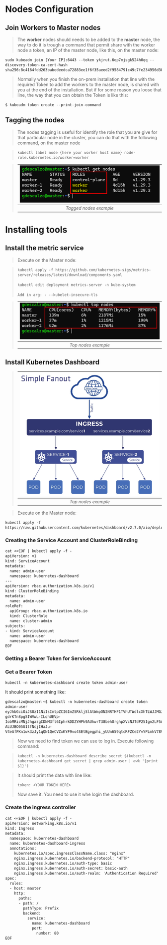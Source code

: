 
# Nodes Configuration

## Join Workers to Master nodes

> The **worker** nodes should needs to be added to the **master** node, the way to do it is trough a command that permit share with the worker node a token, an IP of the master node, like this, on the master node:

```
sudo kubeadm join [Your IP]:6443 --token ykjrut.6ep7mjsgk524h0qq --discovery-token-ca-cert-hash sha256:8c4164fdd263babedeedca72883ee1f6f35aeed2f9584791c49c7fe234956d30
```

> Normally when you finish the on-prem installation that line with the required Token to add the workers to the master node, is shared with you at the end of the installation. But if for some reason you loose that line, the way that you can obtain the Token is like this:

```
$ kubeadm token create --print-join-command
```

## Tagging the nodes

> The nodes tagging is useful for identify the role that you are give for that particular node in the cluster, you can do that with the following command, on the master node

> ```
> kubectl label node {here your worker host name} node-role.kubernetes.io/worker=worker
> ```

> | ![k8s-tag.png](https://github.com/gdescalzo/Kubernetes/blob/main/K8s_install/Ubuntu_2204/img/k8s-tag.png) |
> | :-: |
> | _Tagged nodes example_ |

# Installing tools 

## Install the metric service

> Execute on the Master node:

> ```
> kubectl apply -f https://github.com/kubernetes-sigs/metrics-server/releases/latest/download/components.yaml
>
> kubectl edit deployment metrics-server -n kube-system
>
> Add in arg: - --kubelet-insecure-tls
> ```

> | ![k8s-top.png](https://github.com/gdescalzo/Kubernetes/blob/main/K8s_install/Ubuntu_2204/img/k8s-top.png) |
> | :-: |
> | _Top nodes example_ |

## Install Kubernetes Dashboard

> | ![k8s-ingress-arch.png](https://github.com/gdescalzo/Kubernetes/blob/main/K8s_install/Ubuntu_2204/img/k8s-ingress-arch.png) |
> | :-: |
> | _Top nodes example_ |


> Execute on the Master node:

```
kubectl apply -f https://raw.githubusercontent.com/kubernetes/dashboard/v2.7.0/aio/deploy/recommended.yaml
```

### Creating the Service Account and ClusterRoleBinding

```
cat <<EOF | kubectl apply -f -
apiVersion: v1
kind: ServiceAccount
metadata:
  name: admin-user
  namespace: kubernetes-dashboard
---
apiVersion: rbac.authorization.k8s.io/v1
kind: ClusterRoleBinding
metadata:
  name: admin-user
roleRef:
  apiGroup: rbac.authorization.k8s.io
  kind: ClusterRole
  name: cluster-admin
subjects:
- kind: ServiceAccount
  name: admin-user
  namespace: kubernetes-dashboard
EOF
```

### Getting a Bearer Token for ServiceAccount


### Get a Bearer Token

```
kubectl -n kubernetes-dashboard create token admin-user
```

It should print something like:

```
gdescalzo@master:~$ kubectl -n kubernetes-dashboard create token admin-user
eyJhbGciOiJSUzI1NiIsImtpZCI6ImZSRkljSlAtWmpON2NRTHF1TVhUTWdlcXhTLWJJMGJXNGJEOEt0cXFVTVEifQ.eyJhdWQiOlsiaHR0cHM6Ly9rdWJlcm5ldGVzLmRlZmF1bHQuc3ZjLmNsdXN0ZXIubG9jYWwiXSwiZXhwIjoxNzExODIwNTQ1LCJpYXQiOjE3MTE4MTY5NDUsImlzcyI6Imh0dHBzOi8va3ViZXJuZXRlcy5kZWZhdWx0LnN2Yy5jbHVzdGVyLmxvY2FsIiwia3ViZXJuZXRlcy5pbyI6eyJuYW1lc3BhY2UiOiJrdWJlcm5ldGVzLWRhc2hib2FyZCIsInNlcnZpY2VhY2NvdW50Ijp7Im5hbWUiOiJhZG1pbi11c2VyIiwidWlkIjoiMmFjM2I3ZWItMWQyMy00YzgzLTliYmQtZmMyMmNlNjgwODUyIn19LCJuYmYiOjE3MTE4MTY5NDUsInN1YiI6InN5c3RlbTpzZXJ2aWNlYWNjb3VudDprdWJlcm5ldGVzLWRhc2hib2FyZDphZG1pbi11c2VyIn0.i91XF5Sbv5almOo_Yn6iWaI0qn2xm7WLR3vLUlHtrZoJ3L7sqZP5Bn6MzDaEdIUJR6ZT7zKfoKcyj4w9Dn7Moeor2-gdrKTn8pgSIWVwL-ILqhUEVp-IobMRicMNjJhgazgCDNM3fl6IphrkDDZYHPk9AUhwrT38behOrghpXVcNJTdP25Ign2LF5AF-ALUJBO05G1tfNcjIHaJu-V4eAfPKn1wk3zJy1qQN1QeCVZxKYF9vo4SEtBgegphi_yUUn659qtcRFZCe2YvYPLmkV78V2VSfFVfkw6C7OFX3XzI4lsUMym_MAoTaa5xF0bfDi9XMQoNifhx7ReauNzZ8VA

```

> Now we need to find token we can use to log in. Execute following command:

> ```
> kubectl -n kubernetes-dashboard describe secret $(kubectl -n kubernetes-dashboard get secret | grep admin-user | awk '{print $1}')
> ```

>It should print the data with line like:
>
> ```
> token: <YOUR TOKEN HERE>
> ```
> Now save it. You need to use it whe login the dashboard.

### Create the ingress controller

```
cat <<EOF | kubectl apply -f -
apiVersion: networking.k8s.io/v1
kind: Ingress
metadata:
  namespace: kubernetes-dashboard
  name: kubernetes-dashboard-ingress
  annotations:
    kubernetes.io/spec.ingressClassName.class: "nginx"
    nginx.ingress.kubernetes.io/backend-protocol: "HTTP"
    nginx.ingress.kubernetes.io/auth-type: basic
    nginx.ingress.kubernetes.io/auth-secret: basic-auth
    nginx.ingress.kubernetes.io/auth-realm: 'Authentication Required'
spec:
  rules:
  - host: master
    http:
      paths:
      - path: /
        pathType: Prefix
        backend:
          service:
            name: kubernetes-dashboard
            port:
              number: 80
EOF
```
